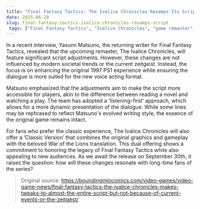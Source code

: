 ```yaml
---
title: "Final Fantasy Tactics: The Ivalice Chronicles Revamps Its Script Without Modern Sensibilities"
date: 2025-06-28
slug: final-fantasy-tactics-ivalice-chronicles-revamps-script
 tags: ["Final Fantasy Tactics", "Ivalice Chronicles", "game remaster", "Yasumi Matsuno"]
---
```


In a recent interview, Yasumi Matsuno, the returning writer for Final Fantasy Tactics, revealed that the upcoming remaster, The Ivalice Chronicles, will feature significant script adjustments. However, these changes are not influenced by modern societal trends or the current zeitgeist. Instead, the focus is on enhancing the original 1997 PS1 experience while ensuring the dialogue is more suited for the new voice acting format.

Matsuno emphasized that the adjustments aim to make the script more accessible for players, akin to the difference between reading a novel and watching a play. The team has adopted a ‘listening-first’ approach, which allows for a more dynamic presentation of the dialogue. While some lines may be rephrased to reflect Matsuno's evolved writing style, the essence of the original game remains intact.

For fans who prefer the classic experience, The Ivalice Chronicles will also offer a ‘Classic Version’ that combines the original graphics and gameplay with the beloved War of the Lions translation. This dual offering shows a commitment to honoring the legacy of Final Fantasy Tactics while also appealing to new audiences. As we await the release on September 30th, it raises the question: how will these changes resonate with long-time fans of the series?

> Original source: https://boundingintocomics.com/video-games/video-game-news/final-fantasy-tactics-the-ivalice-chronicles-makes-tweaks-to-almost-the-entire-script-but-not-because-of-current-events-or-the-zeitgest/